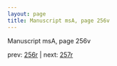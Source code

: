 ```yaml
---
layout: page
title: Manuscript msA, page 256v
---
```


Manuscript msA, page 256v

prev:  [256r](../256r) | next:  [257r](../257r)